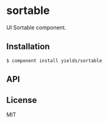 
# sortable

  UI Sortable component.

## Installation

    $ component install yields/sortable

## API

   

## License

  MIT

